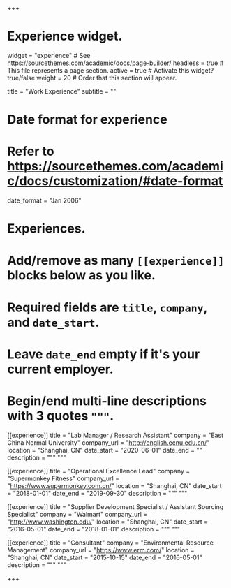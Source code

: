 +++
# Experience widget.
widget = "experience"  # See https://sourcethemes.com/academic/docs/page-builder/
headless = true  # This file represents a page section.
active = true  # Activate this widget? true/false
weight = 20  # Order that this section will appear.

title = "Work Experience"
subtitle = ""

# Date format for experience
#   Refer to https://sourcethemes.com/academic/docs/customization/#date-format
date_format = "Jan 2006"

# Experiences.
#   Add/remove as many `[[experience]]` blocks below as you like.
#   Required fields are `title`, `company`, and `date_start`.
#   Leave `date_end` empty if it's your current employer.
#   Begin/end multi-line descriptions with 3 quotes `"""`.
[[experience]]
  title = "Lab Manager / Research Assistant"
  company = "East China Normal University"
  company_url = "http://english.ecnu.edu.cn/"
  location = "Shanghai, CN"
  date_start = "2020-06-01"
  date_end = ""
  description = """ """

[[experience]]
  title = "Operational Excellence Lead"
  company = "Supermonkey Fitness"
  company_url = "https://www.supermonkey.com.cn/"
  location = "Shanghai, CN"
  date_start = "2018-01-01"
  date_end = "2019-09-30"
  description = """ """

[[experience]]
  title = "Supplier Development Specialist / Assistant Sourcing Specialist"
  company = "Walmart"
  company_url = "http://www.washington.edu/"
  location = "Shanghai, CN"
  date_start = "2016-05-01"
  date_end = "2018-01-01"
  description = """ """
  
[[experience]]
  title = "Consultant"
  company = "Environmental Resource Management"
  company_url = "https://www.erm.com/"
  location = "Shanghai, CN"
  date_start = "2015-10-15"
  date_end = "2016-05-01"
  description = """ """

+++
